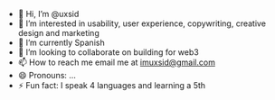 - 👋 Hi, I’m @uxsid
- 👀 I’m interested in usability, user experience, copywriting, creative design and marketing
- 🌱 I’m currently Spanish
- 💞️ I’m looking to collaborate on building for web3
- 📫 How to reach me email me at imuxsid@gmail.com
- 😄 Pronouns: ...
- ⚡ Fun fact: I speak 4 languages and learning a 5th

<!---
uxsid/uxsid is a ✨ special ✨ repository because its `README.md` (this file) appears on your GitHub profile.
You can click the Preview link to take a look at your changes.
--->
